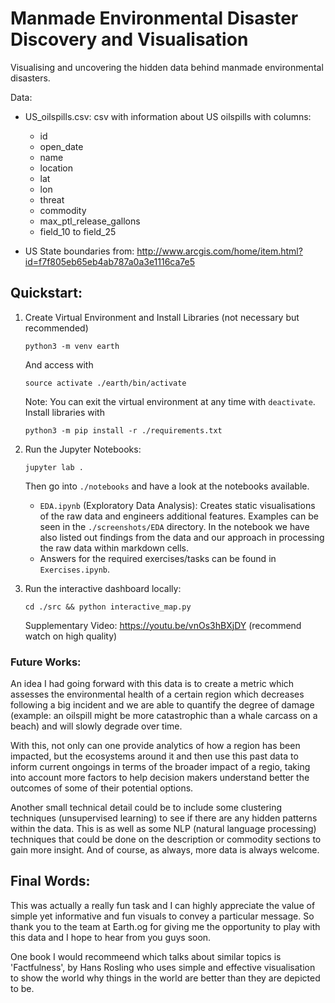 # Manmade Environmental Disaster Discovery and Visualisation
Visualising and uncovering the hidden data behind manmade environmental
disasters.

Data:
-  US_oilspills.csv: csv with information about US oilspills with columns:
    -  id 
    -  open_date 
    -  name 
    -  location 
    -  lat 
    -  lon 
    -  threat
    -  commodity 
    -  max_ptl_release_gallons 
    -  field_10 to field_25

-  US State boundaries from: http://www.arcgis.com/home/item.html?id=f7f805eb65eb4ab787a0a3e1116ca7e5

## Quickstart:

1)  Create Virtual Environment and Install Libraries (not necessary but recommended)
    ```
    python3 -m venv earth
    ```
    And access with
    ```
    source activate ./earth/bin/activate
    ```
    Note: You can exit the virtual environment at any time with `deactivate`.
    Install libraries with
    ```
    python3 -m pip install -r ./requirements.txt
    ```

2)  Run the Jupyter Notebooks:
    ```
    jupyter lab .
    ```
    Then go into `./notebooks` and have a look at the notebooks available.
    -  `EDA.ipynb` (Exploratory Data Analysis): Creates static visualisations of the
    raw data and engineers additional features. Examples can be seen in the
    `./screenshots/EDA` directory. In the notebook we have also listed out 
    findings from the data and our approach in processing the raw data within
    markdown cells.
    -  Answers for the required exercises/tasks can be found in `Exercises.ipynb`.


3)  Run the interactive dashboard locally:
    ```
    cd ./src && python interactive_map.py
    ```
    Supplementary Video: https://youtu.be/vnOs3hBXjDY (recommend watch on high 
    quality)

### Future Works:
An idea I had going forward with this data is to create a metric which assesses 
the environmental health of a certain region which decreases following a big
incident and we are able to quantify the degree of damage (example: an oilspill
might be more catastrophic than a whale carcass on a beach) and will slowly degrade
over time.

With this, not only can one provide analytics of how a region has been impacted,
but the ecosystems around it and then use this past data to inform current ongoings
in terms of the broader impact of a regio, taking into account more factors to 
help decision makers understand better the outcomes of some of their potential 
options.

Another small technical detail could be to include some clustering techniques
(unsupervised learning) to see if there are any hidden patterns within the data.
This is as well as some NLP (natural language processing) techniques that
could be done on the description or commodity sections to gain more insight. And 
of course, as always, more data is always welcome.


## Final Words:
This was actually a really fun task and I can highly appreciate the value of 
simple yet informative and fun visuals to convey a particular message. So thank
you to the team at Earth.og for giving me the opportunity to play with this data
and I hope to hear from you guys soon.

One book I would recommeend which talks about similar topics is 'Factfulness', by
Hans Rosling who uses simple and effective visualisation to show the world why
things in the world are better than they are depicted to be.
